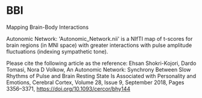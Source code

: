 # BBI
Mapping Brain-Body Interactions

Autonomic Network:
'Autonomic_Network.nii' is a NIfTI map of t-scores for brain regions (in MNI space) with greater interactions with pulse amplitude fluctuations (indexing sympathetic tone).

Please cite the following article as the reference:
Ehsan Shokri-Kojori, Dardo Tomasi, Nora D Volkow, An Autonomic Network: Synchrony Between Slow Rhythms of Pulse and Brain Resting State Is Associated with Personality and Emotions, Cerebral Cortex, Volume 28, Issue 9, September 2018, Pages 3356–3371, https://doi.org/10.1093/cercor/bhy144
